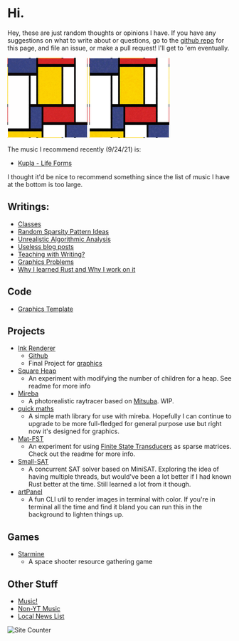 # Hi.

Hey, these are just random thoughts or opinions I have.
If you have any suggestions on what to write about or questions, go to the [github repo][github
repo] for this page, and file an issue, or make a pull request! I'll get to 'em eventually.

![Trippy](images/fieldgan2.gif)
![Trippy](images/fieldgan3.gif)


The music I recommend recently (9/24/21) is:

- [Kupla - Life Forms](https://www.youtube.com/watch?v=Mn4xQdrczao)

I thought it'd be nice to recommend something since the list of music I have at the bottom is too large.

## Writings:

- [Classes](classes.md)
- [Random Sparsity Pattern Ideas](sparsity_patterns.md)
- [Unrealistic Algorithmic Analysis](unrealistic_algorithmic_analysis.md)
- [Useless blog posts](useless_blogs.md)
- [Teaching with Writing?](writing.md)
- [Graphics Problems](graphics_problems.md)
- [Why I learned Rust and Why I work on it](rust01.md)

## Code

- [Graphics Template](graphics_template.md)
<!-- - [City 2D](city_2d.md) -->

## Projects

- [Ink Renderer](http://ink-renderer.herokuapp.com/)
  - [Github](https://github.com/JulianKnodt/gfx-final-project)
  - Final Project for [graphics](https://www.cs.princeton.edu/courses/archive/spring20/cos426/)
- [Square Heap](https://github.com/JulianKnodt/sqr_heap)
  - An experiment with modifying the number of children for a heap. See readme for more info
- [Mireba](https://github.com/JulianKnodt/mireba)
  - A photorealistic raytracer based on [Mitsuba](https://www.mitsuba-renderer.org/). WIP.
- [quick maths](https://github.com/JulianKnodt/quick_maths)
  - A simple math library for use with mireba. Hopefully I can continue to upgrade to be more
    full-fledged for general purpose use but right now it's designed for graphics.
- [Mat-FST](https://github.com/JulianKnodt/mat-fst)
  - An experiment for using [Finite State Transducers](https://github.com/BurntSushi/fst) as
    sparse matrices. Check out the readme for more info.
- [Small-SAT](https://github.com/JulianKnodt/small_sat)
  - A concurrent SAT solver based on MiniSAT. Exploring the idea of having multiple threads, but
    would've been a lot better if I had known Rust better at the time. Still learned a lot from
    it though.
- [artPanel](https://github.com/JulianKnodt/artPanel)
  - A fun CLI util to render images in terminal with color. If you're in terminal all the time
    and find it bland you can run this in the background to lighten things up.

## Games

- [Starmine](https://julianknodt.github.io/starmine.html)
  - A space shooter resource gathering game

## Other Stuff

- [Music!](playlist.md)
- [Non-YT Music](other_music.md)
- [Local News List](local_news_list.md)

![Site Counter](https://hits.seeyoufarm.com/api/count/incr/badge.svg?url=https%3A%2F%2Fjulianknodt.github.io&count_bg=%2379C83D&title_bg=%23144FDF&icon=&icon_color=%23E7E7E7&title=Visitors&edge_flat=false)

<!--
## Random Questions
Since I spend a good amount of time just thinking about things, I've accumulated a lot of
questions which I haven't really found the answer to. I find them worth spending some time
thinking on, not just for the answer, but for thinking about why I even thought of the question
in the first place.

- Does writing code increase one's knowledge? Or is it merely an application of existing
  knowledge?

- Does knowing about logical fallacies help prevent us from making them?

- Do phones decrease reading comprehension? This could be due to unnecessary information that
  people have now started to ignore such as privacy policies, notifications, or ads.

- Is it more agreeable(however you choose to define "agreeable") to listen to music that matches
  a mood or to listen to music that contradicts it, i.e. listening to blues while sad or pop
  music while happy?

- Assuming that irreversible climate change occurs, then what?
-->

[github repo]: https://github.com/JulianKnodt/julianknodt.github.io
